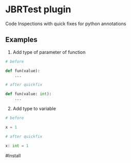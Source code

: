 # JBRTest plugin

Code Inspections with quick fixes for python annotations

## Examples

1. Add type of parameter of function
```python
# before

def fun(value):
    ...

# after quickfix

def fun(value: int):
    ...
```
2. Add type to variable
```python
# before

x = 1

# after quickfix

x: int = 1
```

#Install